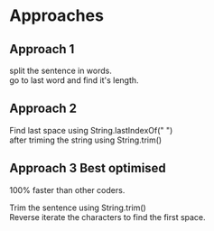 # Approaches

## Approach 1

split the sentence in words.  
go to last word and find it's length.  

## Approach 2

Find last space using String.lastIndexOf(" ")  
after triming the string using String.trim()  

## Approach 3 Best optimised  

100% faster than other coders.  

Trim the sentence using String.trim()  
Reverse iterate the characters to find the first space.
